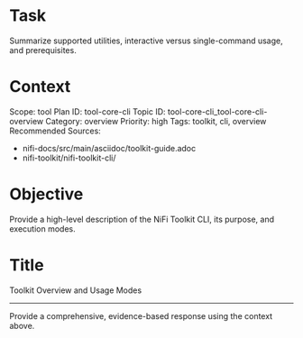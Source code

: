 # Task
Summarize supported utilities, interactive versus single-command usage, and prerequisites.

# Context
Scope: tool
Plan ID: tool-core-cli
Topic ID: tool-core-cli_tool-core-cli-overview
Category: overview
Priority: high
Tags: toolkit, cli, overview
Recommended Sources:
- nifi-docs/src/main/asciidoc/toolkit-guide.adoc
- nifi-toolkit/nifi-toolkit-cli/

# Objective
Provide a high-level description of the NiFi Toolkit CLI, its purpose, and execution modes.

# Title
Toolkit Overview and Usage Modes

---

Provide a comprehensive, evidence-based response using the context above.
